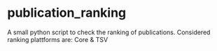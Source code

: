 # publication_ranking
A small python script to check the ranking of publications. Considered ranking plattforms are: Core &amp; TSV
